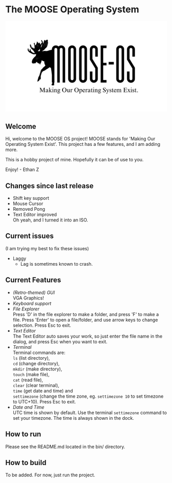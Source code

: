 # The MOOSE Operating System

![MOOSE Logo](./resources/MOOSE%20logo.png)

## Welcome

Hi, welcome to the MOOSE OS project!
MOOSE stands for 'Making Our Operating System Exist'.
This project has a few features, and I am adding more.

This is a hobby project of mine. Hopefully it can be of use to you.

Enjoy! - Ethan Z

## Changes since last release

- Shift key support
- Mouse Cursor
- Removed Pong
- Text Editor improved\
Oh yeah, and I turned it into an ISO.

## Current issues

(I am trying my best to fix these issues)

- Laggy
  - Lag is sometimes known to crash.

## Current Features

- *(Retro-themed) GUI*\
VGA Graphics!
- *Keyboard support*
- *File Explorer*\
Press 'D' in the file explorer to make a folder, and press 'F' to make a file.
Press 'Enter' to open a file/folder, and use arrow keys to change selection. Press Esc to exit.
- *Text Editor*\
The Text Editor auto saves your work, so just enter the file name in the dialog, and press
Esc when you want to exit.
- *Terminal*\
Terminal commands are: \
`ls` (list directory),\
`cd` (change directory),\
`mkdir` (make directory),\
`touch` (make file), \
`cat` (read file),\
`clear` (clear terminal),\
`time` (get date and time) and\
`settimezone` (change the time zone, eg. `settimezone 10` to set timezone to UTC+10). Press Esc to exit.
- *Date and Time*\
UTC time is shown by default. Use the terminal `settimezone` command to set your timezone.
The time is always shown in the dock.

## How to run

Please see the README.md located in the bin/ directory.

## How to build

To be added. For now, just run the project.
